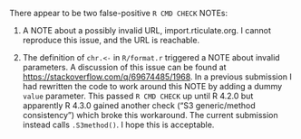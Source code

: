 There appear to be two false-positive `R CMD CHECK` NOTEs:

1. A NOTE about a possibly invalid URL, import.rticulate.org. I cannot reproduce this issue, and the URL is reachable.

2. The definition of `chr.<-` in `R/format.r` triggered a NOTE about invalid parameters. A discussion of this issue can be found at <https://stackoverflow.com/q/69674485/1968>. In a previous submission I had rewritten the code to work around this NOTE by adding a dummy `value` parameter. This passed `R CMD CHECK` up until R 4.2.0 but apparently R 4.3.0 gained another check (“S3 generic/method consistency”) which broke this workaround. The current submission instead calls `.S3method()`. I hope this is acceptable.
